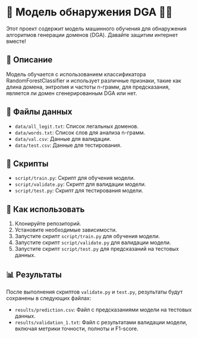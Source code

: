 # 🚀 Модель обнаружения DGA 🕵️‍♂️

Этот проект содержит модель машинного обучения для обнаружения алгоритмов генерации доменов (DGA). Давайте защитим интернет вместе!

## 📝 Описание

Модель обучается с использованием классификатора RandomForestClassifier и использует различные признаки, такие как длина домена, энтропия и частоты n-грамм, для предсказания, является ли домен сгенерированным DGA или нет.

## 📂 Файлы данных

- `data/all_legit.txt`: Список легальных доменов.
- `data/words.txt`: Список слов для анализа n-грамм.
- `data/val.csv`: Данные для валидации.
- `data/test.csv`: Данные для тестирования.

## 📜 Скрипты

- `script/train.py`: Скрипт для обучения модели.
- `script/validate.py`: Скрипт для валидации модели.
- `script/test.py`: Скрипт для тестирования модели.

## 🚀 Как использовать

1. Клонируйте репозиторий.
2. Установите необходимые зависимости.
3. Запустите скрипт `script/train.py` для обучения модели.
4. Запустите скрипт `script/validate.py` для валидации модели.
5. Запустите скрипт `script/test.py` для предсказаний на тестовых данных.

## 📊 Результаты

После выполнения скриптов `validate.py` и `test.py`, результаты будут сохранены в следующих файлах:

- `results/prediction.csv`: Файл с предсказаниями модели на тестовых данных.
- `results/validation_1.txt`: Файл с результатами валидации модели, включая метрики точности, полноты и F1-score.